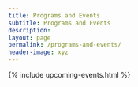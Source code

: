 ```yaml
---
title: Programs and Events
subtitle: Programs and Events
description: 
layout: page
permalink: /programs-and-events/
header-image: xyz
---
```


{% include upcoming-events.html %}

